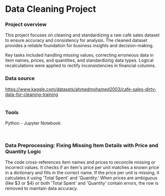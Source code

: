 # Data Cleaning Project

### Project overview
This project focuses on cleaning and standardizing a raw café sales dataset to ensure accuracy and consistency for analysis. The cleaned dataset provides a reliable foundation for business insights and decision-making.

Key tasks included handling missing values, correcting erroneous data in item names, prices, and quantities, and standardizing data types. Logical recalculations were applied to rectify inconsistencies in financial columns. 

### Data source
https://www.kaggle.com/datasets/ahmedmohamed2003/cafe-sales-dirty-data-for-cleaning-training
<br><br>
### Tools 
Python - Jupyter Notebook

<br>

### **Data Preprocessing: Fixing Missing Item Details with Price and Quantity Logic**
The code cross-references item names and prices to reconcile missing or incorrect values. It checks if an item's price per unit matches a known price in a dictionary and fills in the correct name. If the price per unit is missing, it calculates it using 'Total Spent' and 'Quantity.' When prices are ambiguous (like $3 or $4) or both 'Total Spent' and 'Quantity' contain errors, the row is removed to maintain data accuracy.
